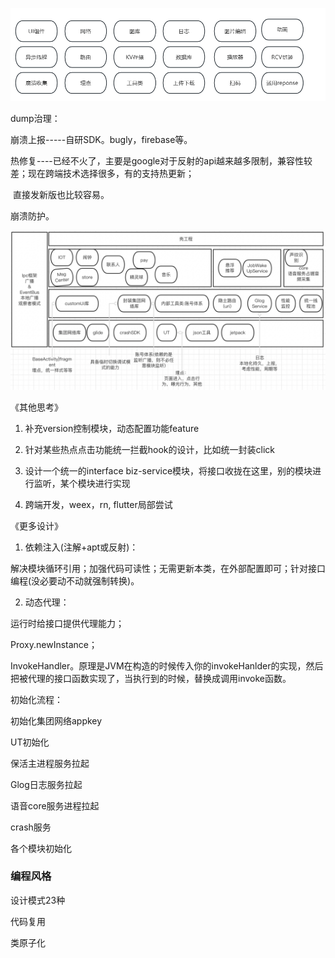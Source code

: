 ![App架构](./pictures/app架构.png)

dump治理：

崩溃上报-----自研SDK。bugly，firebase等。

热修复----已经不火了，主要是google对于反射的api越来越多限制，兼容性较差；现在跨端技术选择很多，有的支持热更新；

​		直接发新版也比较容易。

崩溃防护。





![天猫精灵android基础架构](./pictures/天猫精灵android基础架构.png)

《其他思考》

1. 补充version控制模块，动态配置功能feature

2. 针对某些热点点击功能统一拦截hook的设计，比如统一封装click

3. 设计一个统一的interface biz-service模块，将接口收拢在这里，别的模块进行监听，某个模块进行实现

4. 跨端开发，weex，rn, flutter局部尝试

   

《更多设计》

1. 依赖注入(注解+apt或反射)：

解决模块循环引用；加强代码可读性；无需更新本类，在外部配置即可；针对接口编程(没必要动不动就强制转换)。

2. 动态代理：

运行时给接口提供代理能力；

Proxy.newInstance；

InvokeHandler。原理是JVM在构造的时候传入你的invokeHanlder的实现，然后把被代理的接口函数实现了，当执行到的时候，替换成调用invoke函数。



初始化流程：

初始化集团网络appkey

UT初始化

保活主进程服务拉起

Glog日志服务拉起

语音core服务进程拉起

crash服务

各个模块初始化



### 编程风格

设计模式23种

代码复用

类原子化


